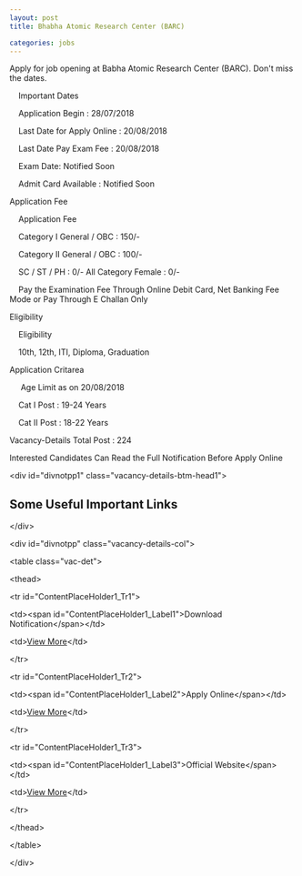```yaml
---
layout: post
title: Bhabha Atomic Research Center (BARC)

categories: jobs
---
```


Apply for job opening at Babha Atomic Research Center (BARC). Don't miss the dates.

    Important Dates 

    Application Begin : 28/07/2018 

    Last Date for Apply Online : 20/08/2018 

    Last Date Pay Exam Fee : 20/08/2018 

    Exam Date: Notified Soon 

    Admit Card Available : Notified Soon

Application Fee

    Application Fee 

    Category I General / OBC : 150/- 

    Category II General / OBC : 100/- 

    SC / ST / PH : 0/- All Category Female : 0/- 

    Pay the Examination Fee Through Online Debit Card, Net Banking Fee Mode or Pay Through E Challan Only

Eligibility

    Eligibility

    10th, 12th, ITI, Diploma, Graduation 

Application Critarea

     Age Limit as on 20/08/2018

    Cat I Post : 19-24 Years

    Cat II Post : 18-22 Years

Vacancy-Details Total Post : 224

Interested Candidates Can Read the Full Notification Before Apply Online

&lt;div id="divnotpp1" class="vacancy-details-btm-head1"&gt;

## Some Useful Important Links

&lt;/div&gt;

&lt;div id="divnotpp" class="vacancy-details-col"&gt;

&lt;table class="vac-det"&gt;

&lt;thead&gt;

&lt;tr id="ContentPlaceHolder1_Tr1"&gt;

&lt;td&gt;&lt;span id="ContentPlaceHolder1_Label1"&gt;Download Notification&lt;/span&gt;&lt;/td&gt;

&lt;td&gt;[View More](http://www.barc.gov.in/careers/vacancy427.pdf)&lt;/td&gt;

&lt;/tr&gt;

&lt;tr id="ContentPlaceHolder1_Tr2"&gt;

&lt;td&gt;&lt;span id="ContentPlaceHolder1_Label2"&gt;Apply Online&lt;/span&gt;&lt;/td&gt;

&lt;td&gt;[View More](http://www.barc.gov.in/careers/recruitment.html)&lt;/td&gt;

&lt;/tr&gt;

&lt;tr id="ContentPlaceHolder1_Tr3"&gt;

&lt;td&gt;&lt;span id="ContentPlaceHolder1_Label3"&gt;Official Website&lt;/span&gt;&lt;/td&gt;

&lt;td&gt;[View More](http://www.barc.gov.in/careers/recruitment.html)&lt;/td&gt;

&lt;/tr&gt;

&lt;/thead&gt;

&lt;/table&gt;

&lt;/div&gt;